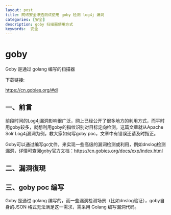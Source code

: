 ```yaml
---
layout: post
title: 网络安全渗透测试使用 goby 检测 log4j 漏洞
categories: [安全]
description: goby 扫描器使用方式
keywords:  安全
---
```


# goby 

Goby 是通过 golang 编写的扫描器

下载链接:

https://cn.gobies.org/#dl



## 一、前言

前段时间的Log4j漏洞影响很广泛，网上已经公开了很多地方的利用方式，而平时用goby较多，就想利用goby的指纹识别对目标定向检测。这篇文章就从Apache Solr Log4j漏洞为例，教大家如何写goby poc，文章中有错误还请及时指正。

Goby可以通过编写go文件，来实现一些高级的漏洞检测或利用，例如dnslog检测漏洞，详情可查阅goby官方文档：https://cn.gobies.org/docs/exp/index.html



## 二、漏洞復現





## 三、goby poc 编写

Goby 是通过 golang 编写的，而一些漏洞检测场景（比如dnslog验证），goby自身的JSON 格式无法满足这一需求，需采用 Golang 编写漏洞代码。



